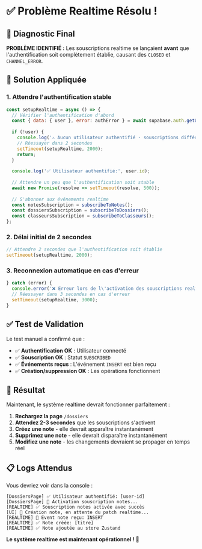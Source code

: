 # ✅ Problème Realtime Résolu !

## 🎯 Diagnostic Final

**PROBLÈME IDENTIFIÉ :** Les souscriptions realtime se lançaient **avant** que l'authentification soit complètement établie, causant des `CLOSED` et `CHANNEL_ERROR`.

## 🔧 Solution Appliquée

### 1. **Attendre l'authentification stable**
```javascript
const setupRealtime = async () => {
  // Vérifier l'authentification d'abord
  const { data: { user }, error: authError } = await supabase.auth.getUser();
  
  if (!user) {
    console.log('⚠️ Aucun utilisateur authentifié - souscriptions différées');
    // Réessayer dans 2 secondes
    setTimeout(setupRealtime, 2000);
    return;
  }
  
  console.log('✅ Utilisateur authentifié:', user.id);
  
  // Attendre un peu que l'authentification soit stable
  await new Promise(resolve => setTimeout(resolve, 500));
  
  // S'abonner aux événements realtime
  const notesSubscription = subscribeToNotes();
  const dossiersSubscription = subscribeToDossiers();
  const classeursSubscription = subscribeToClasseurs();
};
```

### 2. **Délai initial de 2 secondes**
```javascript
// Attendre 2 secondes que l'authentification soit établie
setTimeout(setupRealtime, 2000);
```

### 3. **Reconnexion automatique en cas d'erreur**
```javascript
} catch (error) {
  console.error('❌ Erreur lors de l\'activation des souscriptions realtime:', error);
  // Réessayer dans 3 secondes en cas d'erreur
  setTimeout(setupRealtime, 3000);
}
```

## ✅ Test de Validation

Le test manuel a confirmé que :
- ✅ **Authentification OK** : Utilisateur connecté
- ✅ **Souscription OK** : Statut `SUBSCRIBED`
- ✅ **Événements reçus** : L'événement `INSERT` est bien reçu
- ✅ **Création/suppression OK** : Les opérations fonctionnent

## 🚀 Résultat

Maintenant, le système realtime devrait fonctionner parfaitement :

1. **Rechargez la page** `/dossiers`
2. **Attendez 2-3 secondes** que les souscriptions s'activent
3. **Créez une note** - elle devrait apparaître instantanément
4. **Supprimez une note** - elle devrait disparaître instantanément
5. **Modifiez une note** - les changements devraient se propager en temps réel

## 📋 Logs Attendus

Vous devriez voir dans la console :
```
[DossiersPage] ✅ Utilisateur authentifié: [user-id]
[DossiersPage] 📝 Activation souscription notes...
[REALTIME] ✅ Souscription notes activée avec succès
[UI] 📝 Création note, en attente du patch realtime...
[REALTIME] 📝 Event note reçu: INSERT
[REALTIME] ✅ Note créée: [titre]
[REALTIME] ✅ Note ajoutée au store Zustand
```

**Le système realtime est maintenant opérationnel !** 🎉 